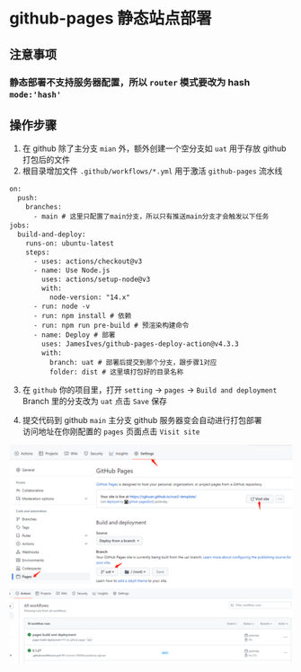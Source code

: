 # github-pages 静态站点部署

## 注意事项

### 静态部署不支持服务器配置，所以 `router` 模式要改为 hash ` mode:'hash'`

## 操作步骤

1. 在 github 除了主分支 `mian` 外，额外创建一个空分支如 `uat` 用于存放 github 打包后的文件
2. 根目录增加文件 `.github/workflows/*.yml` 用于激活 `github-pages` 流水线

```
on:
  push:
    branches:
      - main # 这里只配置了main分支，所以只有推送main分支才会触发以下任务
jobs:
  build-and-deploy:
    runs-on: ubuntu-latest
    steps:
      - uses: actions/checkout@v3
      - name: Use Node.js
        uses: actions/setup-node@v3
        with:
          node-version: "14.x"
      - run: node -v
      - run: npm install # 依赖
      - run: npm run pre-build # 预渲染构建命令
      - name: Deploy # 部署
        uses: JamesIves/github-pages-deploy-action@v4.3.3
        with:
          branch: uat # 部署后提交到那个分支，跟步骤1对应
          folder: dist # 这里填打包好的目录名称
```

3. 在 `github` 你的项目里，打开 `setting` -> `pages` -> `Build and deployment`  
   Branch 里的分支改为 `uat` 点击 `Save` 保存

4. 提交代码到 github `main` 主分支 github 服务器变会自动进行打包部署  
   访问地址在你刚配置的 `pages` 页面点击 `Visit site`

![image](./site1.png)  
![image](./site2.png)
